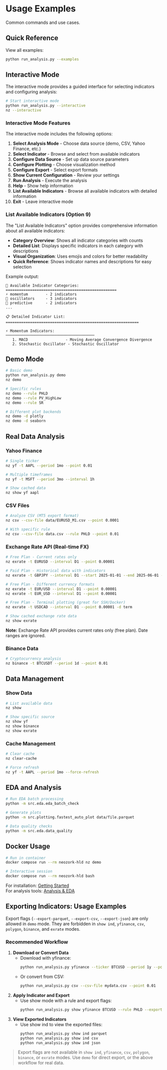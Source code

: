 # Usage Examples

Common commands and use cases.

## Quick Reference

View all examples:
```bash
python run_analysis.py --examples
```

## Interactive Mode

The interactive mode provides a guided interface for selecting indicators and configuring analysis:

```bash
# Start interactive mode
python run_analysis.py --interactive
nz --interactive
```

### Interactive Mode Features

The interactive mode includes the following options:

1. **Select Analysis Mode** - Choose data source (demo, CSV, Yahoo Finance, etc.)
2. **Select Indicator** - Browse and select from available indicators
3. **Configure Data Source** - Set up data source parameters
4. **Configure Plotting** - Choose visualization method
5. **Configure Export** - Select export formats
6. **Show Current Configuration** - Review your settings
7. **Run Analysis** - Execute the analysis
8. **Help** - Show help information
9. **List Available Indicators** - Browse all available indicators with detailed information
0. **Exit** - Leave interactive mode

### List Available Indicators (Option 9)

The "List Available Indicators" option provides comprehensive information about all available indicators:

- **Category Overview**: Shows all indicator categories with counts
- **Detailed List**: Displays specific indicators in each category with descriptions
- **Visual Organization**: Uses emojis and colors for better readability
- **Quick Reference**: Shows indicator names and descriptions for easy selection

Example output:
```
🎯 Available Indicator Categories:
==================================================
⚡ momentum        - 2 indicators
🔄 oscillators     - 3 indicators
🔮 predictive      - 2 indicators
...

📋 Detailed Indicator List:
============================================================

⚡ Momentum Indicators:
────────────────────────────────────────
   1. MACD                 - Moving Average Convergence Divergence
   2. Stochastic Oscillator - Stochastic Oscillator
```

## Demo Mode

```bash
# Basic demo
python run_analysis.py demo
nz demo

# Specific rules
nz demo --rule PHLD
nz demo --rule PV_HighLow
nz demo --rule SR

# Different plot backends
nz demo -d plotly
nz demo -d seaborn
```

## Real Data Analysis

### Yahoo Finance
```bash
# Single ticker
nz yf -t AAPL --period 1mo --point 0.01

# Multiple timeframes
nz yf -t MSFT --period 3mo --interval 1h

# Show cached data
nz show yf aapl
```

### CSV Files
```bash
# Analyze CSV (MT5 export format)
nz csv --csv-file data/EURUSD_M1.csv --point 0.0001

# With specific rule
nz csv --csv-file data.csv --rule PHLD --point 0.01
```

### Exchange Rate API (Real-time FX)
```bash
# Free Plan - Current rates only
nz exrate -t EURUSD --interval D1 --point 0.00001

# Paid Plan - Historical data with indicators
nz exrate -t GBPJPY --interval D1 --start 2025-01-01 --end 2025-06-01 --point 0.01 --rule PV

# Free Plan - Different currency formats
nz exrate -t EUR/USD --interval D1 --point 0.00001
nz exrate -t EUR_USD --interval D1 --point 0.00001

# Free Plan - Terminal plotting (great for SSH/Docker)
nz exrate -t USDCAD --interval D1 --point 0.00001 -d term

# Show cached exchange rate data
nz show exrate
```

**Note:** Exchange Rate API provides current rates only (free plan). Date ranges are ignored.

### Binance Data
```bash
# Cryptocurrency analysis
nz binance -t BTCUSDT --period 1d --point 0.01
```

## Data Management

### Show Data
```bash
# List available data
nz show

# Show specific source
nz show yf
nz show binance
nz show exrate
```

### Cache Management
```bash
# Clear cache
nz clear-cache

# Force refresh
nz yf -t AAPL --period 1mo --force-refresh
```

## EDA and Analysis

```bash
# Run EDA batch processing
python -m src.eda.eda_batch_check

# Generate plots
python -m src.plotting.fastest_auto_plot data/file.parquet

# Data quality checks
python -m src.eda.data_quality
```

## Docker Usage

```bash
# Run in container
docker compose run --rm neozork-hld nz demo

# Interactive session
docker compose run --rm neozork-hld bash
```

For installation: [Getting Started](getting-started.md)  
For analysis tools: [Analysis & EDA](analysis-eda.md)

## Exporting Indicators: Usage Examples

Export flags (`--export-parquet`, `--export-csv`, `--export-json`) are only allowed in `demo` mode. They are forbidden in `show ind`, `yfinance`, `csv`, `polygon`, `binance`, and `exrate` modes.

### Recommended Workflow

1. **Download or Convert Data**
   - Download with yfinance:
     ```bash
     python run_analysis.py yfinance --ticker BTCUSD --period 1y --point 0.01
     ```
   - Or convert from CSV:
     ```bash
     python run_analysis.py csv --csv-file mydata.csv --point 0.01
     ```
2. **Apply Indicator and Export**
   - Use show mode with a rule and export flags:
     ```bash
     python run_analysis.py show yfinance BTCUSD --rule PHLD --export-parquet --export-csv --export-json
     ```
3. **View Exported Indicators**
   - Use show ind to view the exported files:
     ```bash
     python run_analysis.py show ind parquet
     python run_analysis.py show ind csv
     python run_analysis.py show ind json
     ```

> Export flags are not available in `show ind`, `yfinance`, `csv`, `polygon`, `binance`, or `exrate` modes. Use `demo` for direct export, or the above workflow for real data.